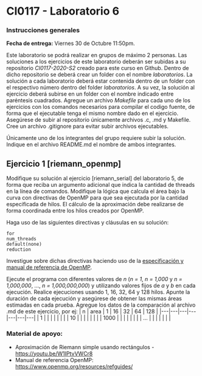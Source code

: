 # CI0117 - Laboratorio 6

### Instrucciones generales

**Fecha de entrega:** Viernes 30 de Octubre 11:50pm.

Este laboratorio se podrá realizar en grupos de máximo 2 personas.
Las soluciones a los ejercicios de este laboratorio deberán ser subidas a su repositorio *CI0117-2020-S2* creado para este curso en Github. Dentro de dicho repositorio se deberá crear un folder con el nombre *laboratorios*. La solución a cada laboratorio deberá estar contenida dentro de un folder con el respectivo número dentro del folder *laboratorios*. A su vez, la solución al ejercicio deberá subirse en un folder con el nombre indicado entre paréntesis cuadrados. 
Agregue un archivo *Makefile* para cada uno de los ejercicios con los comandos necesarios para compilar el codigo fuente, de forma que el ejecutable tenga el mismo nombre dado en el ejercicio.
Asegúrese de subir al repositorio únicamente archivos .c, .md y Makefile. Cree un archivo .gitignore para evitar subir archivos ejecutables.

Únicamente uno de los integrantes del grupo requiere subir la solución. Indique en el archivo README.md el nombre de ambos integrantes.

## Ejercicio 1 [riemann_openmp]

Modifique su solución al ejercicio [riemann_serial] del laboratorio 5, de forma que reciba un argumento adicional que indica la cantidad de threads en la línea de comandos.
Modifique la lógica que calcula el área bajo la curva con directivas de OpenMP para que sea ejecutada por la cantidad especificada de hilos. El cálculo de la aproximación debe realizarse de forma coordinada entre los hilos creados por OpenMP.

Haga uso de las siguientes directivas y cláusulas en su solución:

```
for
num_threads
default(none)
reduction
```

Investigue sobre dichas directivas haciendo uso de la [especificación y manual de referencia de OpenMP](https://www.openmp.org/specifications/).

Ejecute el programa con diferentes valores de *n* (*n = 1*, *n = 1,000* y *n = 1,000,000*, ..., *n = 1,000,000,000*) y utilizando valores fijos de *a* y *b* en cada ejecución. Realice ejecuciones usando 1, 16, 32, 64 y 128 hilos.
Apunte la duración de cada ejecución y asegúrese de obtener las mismas áreas estimadas en cada prueba. Agregue los datos de la comparación al archivo .md de este ejercicio, por ej:
| n | area | 1 | 16  | 32 | 64 | 128 |
|---|---|---|---|---|---|---|
| 1  |   |   |   |   |   |   |
| 10  |   |   |   |   |   |   |
| 1000  |   |   |   |   |   |   |
| ...  |   |   |   |   |   |   |

### Material de apoyo:

* Aproximación de Riemann simple usando rectángulos - https://youtu.be/W1IPtvVWCr8
* Manual de referencia OpenMP: https://www.openmp.org/resources/refguides/ 
